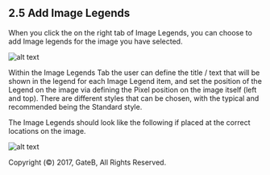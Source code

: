 ## 2.5 Add Image Legends

When you click the on the right tab of Image Legends, you can choose to add Image legends for the image you have selected.

![alt text](//reference/dummy.png "this is a placeholder")

Within the Image Legends Tab the user can define the title / text that will be shown in the legend for each Image Legend item, and set the position of the Legend on the image via defining the Pixel position on the image itself (left and top). There are different styles that can be chosen, with the typical and recommended being the Standard style.


The Image Legends should look like the following if placed at the correct locations on the image.

![alt text](//reference/dummy.png "this is a placeholder")


Copyright (©) 2017, GateB, All Rights Reserved.
